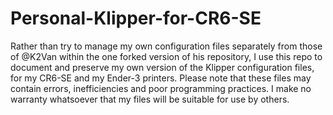 # Personal-Klipper-for-CR6-SE
Rather than try to manage my own configuration files separately from those of @K2Van within the one forked version of his repository, I use this repo to document and preserve my own version of the Klipper configuration files, for my CR6-SE and my Ender-3 printers. Please note that these files may contain errors, inefficiencies and poor programming practices. I make no warranty whatsoever that my files will be suitable for use by others.
